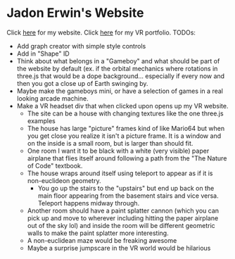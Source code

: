 # Jadon Erwin's Website

Click [here](https://jado66.github.io/site/) for my website.
Click [here](https://jado66.github.io/vr) for my VR portfolio.
TODOs:
- Add graph creator with simple style controls
- Add in "Shape" ID
- Think about what belongs in a "Gameboy" and what should be part of the website by default (ex. if the orbital mechanics where rotations in three.js that would be a dope background... especially if every now and then you got a close up of Earth swinging by.
- Maybe make the gameboys mini, or have a selection of games in a real looking arcade machine. 
- Make a VR headset div that when clicked upon opens up my VR website. 
  - The site can be a house with changing textures like the one three.js examples 
  - The house has large "picture" frames kind of like Mario64 but when you get close you realize it isn't a picture frame. It is a window and on the inside is a small room, but is larger than should fit. 
  - One room I want it to be black with a white (very visible) paper airplane that flies itself around following a path from the "The Nature of Code" textbook.
  - The house wraps around itself using teleport to appear as if it is non-euclideon geometry. 
    - You go up the stairs to the "upstairs" but end up back on the main floor appearing from the basement stairs and vice versa. Teleport happens midway through. 
  - Another room should have a paint splatter cannon (which you can pick up and move to wherever including hitting the paper airplane out of the sky lol) and inside the room will be different geometric walls to make the paint splatter more interesting.
  - A non-euclidean maze would be freaking awesome
  - Maybe a surprise jumpscare in the VR world would be hilarious
